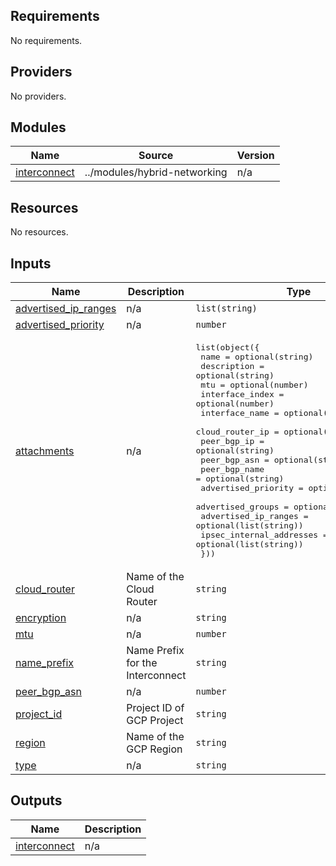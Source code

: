 <!-- BEGIN_TF_DOCS -->
## Requirements

No requirements.

## Providers

No providers.

## Modules

| Name | Source | Version |
|------|--------|---------|
| <a name="module_interconnect"></a> [interconnect](#module\_interconnect) | ../modules/hybrid-networking | n/a |

## Resources

No resources.

## Inputs

| Name | Description | Type | Default | Required |
|------|-------------|------|---------|:--------:|
| <a name="input_advertised_ip_ranges"></a> [advertised\_ip\_ranges](#input\_advertised\_ip\_ranges) | n/a | `list(string)` | `[]` | no |
| <a name="input_advertised_priority"></a> [advertised\_priority](#input\_advertised\_priority) | n/a | `number` | `100` | no |
| <a name="input_attachments"></a> [attachments](#input\_attachments) | n/a | <pre>list(object({<br/>    name                     = optional(string)<br/>    description              = optional(string)<br/>    mtu                      = optional(number)<br/>    interface_index          = optional(number)<br/>    interface_name           = optional(string)<br/>    cloud_router_ip          = optional(string)<br/>    peer_bgp_ip              = optional(string)<br/>    peer_bgp_asn             = optional(string)<br/>    peer_bgp_name            = optional(string)<br/>    advertised_priority      = optional(number)<br/>    advertised_groups        = optional(list(string))<br/>    advertised_ip_ranges     = optional(list(string))<br/>    ipsec_internal_addresses = optional(list(string))<br/>  }))</pre> | `[]` | no |
| <a name="input_cloud_router"></a> [cloud\_router](#input\_cloud\_router) | Name of the Cloud Router | `string` | n/a | yes |
| <a name="input_encryption"></a> [encryption](#input\_encryption) | n/a | `string` | `null` | no |
| <a name="input_mtu"></a> [mtu](#input\_mtu) | n/a | `number` | `1440` | no |
| <a name="input_name_prefix"></a> [name\_prefix](#input\_name\_prefix) | Name Prefix for the Interconnect | `string` | `null` | no |
| <a name="input_peer_bgp_asn"></a> [peer\_bgp\_asn](#input\_peer\_bgp\_asn) | n/a | `number` | `16550` | no |
| <a name="input_project_id"></a> [project\_id](#input\_project\_id) | Project ID of GCP Project | `string` | n/a | yes |
| <a name="input_region"></a> [region](#input\_region) | Name of the GCP Region | `string` | n/a | yes |
| <a name="input_type"></a> [type](#input\_type) | n/a | `string` | `"PARTNER"` | no |

## Outputs

| Name | Description |
|------|-------------|
| <a name="output_interconnect"></a> [interconnect](#output\_interconnect) | n/a |
<!-- END_TF_DOCS -->